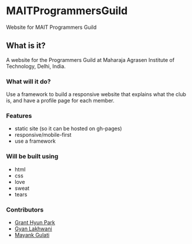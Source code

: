 # MAITProgrammersGuild
Website for MAIT Programmers Guild


## What is it? 

A website for the Programmers Guild at Maharaja Agrasen Institute of Technology, Delhi, India.

### What will it do?

Use a framework to build a responsive website that explains what the club is, and have a profile page for each member.

### Features

* static site (so it can be hosted on gh-pages)
* responsive/mobile-first
* use a framework 

### Will be built using

* html
* css
* love
* sweat
* tears

### Contributors

* [Grant Hyun Park](https://github.com/sungjp)
* [Gyan Lakhwani](https://github.com/gyanl)
* [Mayank Gulati](https://github.com/mayankgulati)

